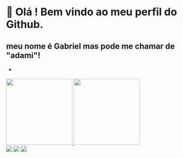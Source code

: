 # 👋 Olá ! Bem vindo ao meu perfil do Github.
## meu nome é Gabriel mas pode me chamar de "adami"!

- <div>
 <a href="https://github.com/ad4mi">
  <img height="180em" src="https://github-readme-stats.vercel.app/api?username=ad4mi&show_icons=true&theme=dracula&include_all_commits=true&count_private=true"/>
  <img height="180em" src="https://github-readme-stats.vercel.app/api/top-langs/?username=ad4mi&layout=compact&langs_count=16&theme=dracula"/>
</div>
 
<div> 
  <a href="https://www.instagram.com/gabriel.adamii/" target="_blank"><img src="https://img.shields.io/badge/-Instagram-%23E4405F?style=for-the-badge&logo=instagram&logoColor=white" target="_blank"></a>
  <a href = "mailto: gabrieladamiorsi820@gmail.com"><img src="https://img.shields.io/badge/-Gmail-%23333?style=for-the-badge&logo=gmail&logoColor=white" target="_blank"></a>
  <a href="https://www.linkedin.com/in/gabriel-adami-orsi/" target="_blank"><img src="https://img.shields.io/badge/-LinkedIn-%230077B5?style=for-the-badge&logo=linkedin&logoColor=white" target="_blank"></a> 

</div>


